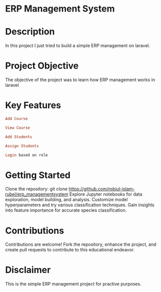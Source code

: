 # ERP Management System

# Description

In this project I just tried to build a simple ERP  management on laravel.

# Project Objective
The objective of the project was to learn how ERP management works in laravel
# Key Features
```ruby
Add Course
```
```ruby
View Course
```
```ruby
Add Students
```
```ruby
Assign Students
```
```ruby
Login based on role
```
# Getting Started

Clone the repository: git clone https://github.com/robiul-islam-rubel/erp_managementsystem
Explore Jupyter notebooks for data exploration, model building, and analysis.
Customize model hyperparameters and try various classification techniques.
Gain insights into feature importance for accurate species classification.

# Contributions

Contributions are welcome! Fork the repository, enhance the project, and create pull requests to contribute to this educational endeavor.

# Disclaimer

This is the simple ERP management project for practive purposes.
